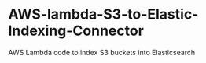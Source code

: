 # AWS-lambda-S3-to-Elastic-Indexing-Connector
AWS Lambda code to index S3 buckets into Elasticsearch
